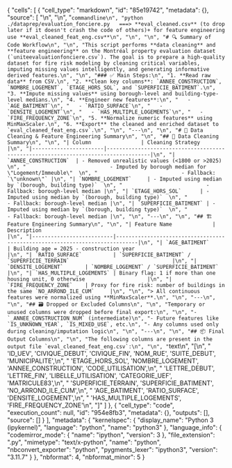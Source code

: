 {
 "cells": [
  {
   "cell_type": "markdown",
   "id": "85e19742",
   "metadata": {},
   "source": [
    "\n",
    "\n",
    "```commandline\n",
    "python ./dataprep/evaluation_fonciere.py   ===> **eval_cleaned.csv** (to drop later if it doesn't crash the code of others)+ for feature engineering use **eval_cleaned_feat_eng.csv**\n",
    "\n",
    "\n",
    "# 🔍 Summary of Code Workflow\n",
    "\n",
    "This script performs **data cleaning** and **feature engineering** on the Montréal property evaluation dataset (`uniteevaluationfonciere.csv`). The goal is to prepare a high-quality dataset for fire risk modeling by cleaning critical variables, imputing missing values intelligently, and generating informative derived features.\n",
    "\n",
    "### ✅ Main Steps:\n",
    "1. **Read raw data** from CSV.\n",
    "2. **Clean key columns**: `ANNEE_CONSTRUCTION`, `NOMBRE_LOGEMENT`, `ETAGE_HORS_SOL`, and `SUPERFICIE_BATIMENT`.\n",
    "3. **Impute missing values** using borough-level and building-type-level medians.\n",
    "4. **Engineer new features**:\n",
    "   - `AGE_BATIMENT`\n",
    "   - `RATIO_SURFACE`\n",
    "   - `DENSITE_LOGEMENT`\n",
    "   - `HAS_MULTIPLE_LOGEMENTS`\n",
    "   - `FIRE_FREQUENCY_ZONE`\n",
    "5. **Normalize numeric features** using MinMaxScaler.\n",
    "6. **Export** the cleaned and enriched dataset to `eval_cleaned_feat_eng.csv`.\n",
    "\n",
    "---\n",
    "\n",
    "# 🧹 Data Cleaning & Feature Engineering Summary\n",
    "\n",
    "## 📌 Data Cleaning Summary\n",
    "\n",
    "| Column                | Cleaning Strategy                                                                 |\n",
    "|-----------------------|------------------------------------------------------------------------------------|\n",
    "| `ANNEE_CONSTRUCTION`  | - Removed unrealistic values (<1800 or >2025)  \n",
    "                           - Imputed by borough median for \"Logement/Immeuble\"  \n",
    "                           - Fallback: `\"unknown\"` |\n",
    "| `NOMBRE_LOGEMENT`     | - Imputed using median by `(borough, building type)`  \n",
    "                           - Fallback: borough-level median |\n",
    "| `ETAGE_HORS_SOL`      | - Imputed using median by `(borough, building type)`  \n",
    "                           - Fallback: borough-level median |\n",
    "| `SUPERFICIE_BATIMENT` | - Imputed using median by `(borough, building type)`  \n",
    "                           - Fallback: borough-level median |\n",
    "\n",
    "---\n",
    "\n",
    "## 🏗️ Feature Engineering Summary\n",
    "\n",
    "| Feature Name             | Description                                                                 |\n",
    "|--------------------------|-----------------------------------------------------------------------------|\n",
    "| `AGE_BATIMENT`           | Building age = 2025 - construction year                                      |\n",
    "| `RATIO_SURFACE`          | `SUPERFICIE_BATIMENT` / `SUPERFICIE_TERRAIN`                                 |\n",
    "| `DENSITE_LOGEMENT`       | `NOMBRE_LOGEMENT` / `SUPERFICIE_BATIMENT`                                    |\n",
    "| `HAS_MULTIPLE_LOGEMENTS` | Binary flag: 1 if more than one housing unit, 0 otherwise                    |\n",
    "| `FIRE_FREQUENCY_ZONE`    | Proxy for fire risk: number of buildings in the same `NO_ARROND_ILE_CUM`     |\n",
    "\n",
    "> All continuous features were normalized using **MinMaxScaler**.\n",
    "\n",
    "---\n",
    "\n",
    "## 🗃️ Dropped or Excluded Columns\n",
    "\n",
    "Temporary or unused columns were dropped before final export:\n",
    "\n",
    "- `_ANNEE_CONSTRUCTION_NUM` (intermediate)\n",
    "- Future features like `IS_UNKNOWN_YEAR`, `IS_MIXED_USE`, etc.\n",
    "- Any columns used only during cleaning/imputation logic\n",
    "\n",
    "---\n",
    "\n",
    "## 📦 Final Output Columns\n",
    "\n",
    "The following columns are present in the output file `eval_cleaned_feat_eng.csv`:\n",
    "\n",
    "```text\n",
    "[\n",
    " 'ID_UEV', 'CIVIQUE_DEBUT', 'CIVIQUE_FIN', 'NOM_RUE', 'SUITE_DEBUT', 'MUNICIPALITE',\n",
    " 'ETAGE_HORS_SOL', 'NOMBRE_LOGEMENT', 'ANNEE_CONSTRUCTION', 'CODE_UTILISATION',\n",
    " 'LETTRE_DEBUT', 'LETTRE_FIN', 'LIBELLE_UTILISATION', 'CATEGORIE_UEF', 'MATRICULE83',\n",
    " 'SUPERFICIE_TERRAIN', 'SUPERFICIE_BATIMENT', 'NO_ARROND_ILE_CUM',\n",
    " 'AGE_BATIMENT', 'RATIO_SURFACE', 'DENSITE_LOGEMENT',\n",
    " 'HAS_MULTIPLE_LOGEMENTS', 'FIRE_FREQUENCY_ZONE'\n",
    "]"
   ]
  },
  {
   "cell_type": "code",
   "execution_count": null,
   "id": "954e8fb3",
   "metadata": {},
   "outputs": [],
   "source": []
  }
 ],
 "metadata": {
  "kernelspec": {
   "display_name": "Python 3 (ipykernel)",
   "language": "python",
   "name": "python3"
  },
  "language_info": {
   "codemirror_mode": {
    "name": "ipython",
    "version": 3
   },
   "file_extension": ".py",
   "mimetype": "text/x-python",
   "name": "python",
   "nbconvert_exporter": "python",
   "pygments_lexer": "ipython3",
   "version": "3.11.7"
  }
 },
 "nbformat": 4,
 "nbformat_minor": 5
}
